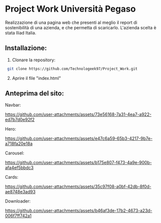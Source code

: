 # Project Work Università Pegaso
Realizzazione di una pagina web che presenti al meglio il report di sostenibilità di una azienda, e che permetta di scaricarlo. L'azienda scelta è stata Iliad Italia.

## Installazione:
1. Clonare la repository:
```bash
 git clone https://github.com/Technologeek97/Project_Work.git
```
2. Aprire il file "index.html"

## Anteprima del sito:
Navbar:  

https://github.com/user-attachments/assets/73e56168-7a31-4ea7-a922-ed7b7d0e92f2  

Hero:

https://github.com/user-attachments/assets/e47c6a59-65b3-4217-9b7e-a718fa20e18a

Carousel:  

https://github.com/user-attachments/assets/b175e807-f473-4a9e-900b-afa4ef5bbdc3

Cards:

https://github.com/user-attachments/assets/35c97f08-a0bf-42db-8f0d-ae8748e3ad93

Downloader:

https://github.com/user-attachments/assets/b46af3de-17b2-4673-a23d-006f7ff742a1





